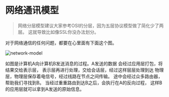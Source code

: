 # 网络通讯模型

> 网络分层模型建议大家参考OSI的分层，因为五层协议模型做了简化少了两层。
这就导致比如像SSL你没办法划分。

对于网络通信的任何问题，都要在心里面有下面这个图。

![network-model](https://p.ipic.vip/b7rmzk.jpg)


如图是计算机A向计算机B发送消息的过程。A发送的数据
会经过应用层打包，将结果交给表示层，
表示层再进行处理，交给会话层，经过这样层层处理到达
物理层，物理层保存着电信号，经过线路在节点之间传输。
途中会经过众多路由器，帮助我们寻找到B。
当经过重重路由到达B之后，会执行在A的反向过程，
这样B的应用层就可以拿到A发送的原始信息。